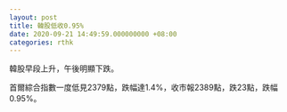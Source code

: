 ```yaml
---
layout: post
title: 韓股低收0.95%
date: 2020-09-21 14:49:59.000000000 +08:00
categories: rthk
---
```


韓股早段上升，午後明顯下跌。

首爾綜合指數一度低見2379點，跌幅達1.4%，收市報2389點，跌23點，跌幅0.95%。
